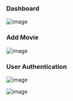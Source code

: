 ### Dashboard

![image](https://github.com/heyvipul/propftx-assign/assets/131906819/a2ee0309-0c0e-4808-8f02-a6a66a46799f)

### Add Movie

![image](https://github.com/heyvipul/propftx-assign/assets/131906819/eea7fe09-3d00-4c5c-a399-37fc0c644f65)

### User Authentication 

![image](https://github.com/heyvipul/propftx-assign/assets/131906819/0a57348c-8012-4f98-b782-2c74060cdf7d)

![image](https://github.com/heyvipul/propftx-assign/assets/131906819/68b37933-4bc7-477b-8b1f-441779fa54fc)



